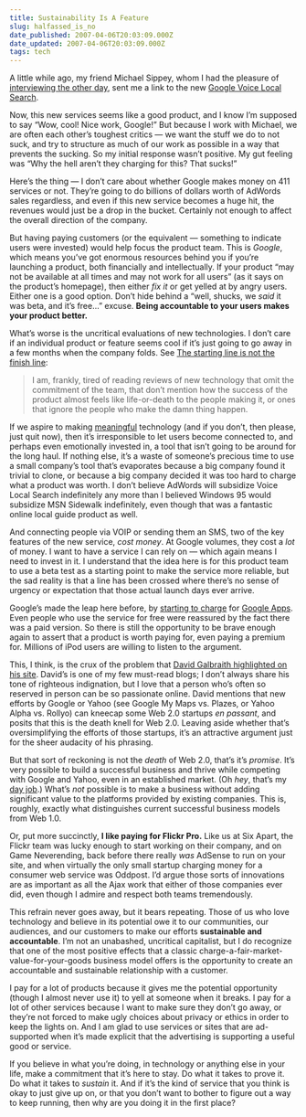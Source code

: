 ```yaml
---
title: Sustainability Is A Feature
slug: halfassed_is_no
date_published: 2007-04-06T20:03:09.000Z
date_updated: 2007-04-06T20:03:09.000Z
tags: tech
---
```


A little while ago, my friend Michael Sippey, whom I had the pleasure of [interviewing the other day](http://www.sixapart.com/about/news/2007/04/michael_sippey.html), sent me a link to the new [Google Voice Local Search](http://labs.google.com/goog411/).

Now, this new services seems like a good product, and I know I’m supposed to say “Wow, cool! Nice work, Google!” But because I work with Michael, we are often each other’s toughest critics — we want the stuff we do to not suck, and try to structure as much of our work as possible in a way that prevents the sucking. So my initial response wasn’t positive. My gut feeling was “Why the hell aren’t they charging for this? That sucks!”

Here’s the thing — I don’t care about whether Google makes money on 411 services or not. They’re going to do billions of dollars worth of AdWords sales regardless, and even if this new service becomes a huge hit, the revenues would just be a drop in the bucket. Certainly not enough to affect the overall direction of the company.

But having paying customers (or the equivalent — something to indicate users were invested) would help focus the product team. This is *Google*, which means you’ve got enormous resources behind you if you’re launching a product, both financially and intellectually. If your product “may not be available at all times and may not work for all users” (as it says on the product’s homepage), then either *fix it* or get yelled at by angry users. Either one is a good option. Don’t hide behind a “well, shucks, we *said* it was beta, and it’s free…” excuse. **Being accountable to your users makes your product better.**

What’s worse is the uncritical evaluations of new technologies. I don’t care if an individual product or feature seems cool if it’s just going to go away in a few months when the company folds. See [The starting line is not the finish line](http://www.dashes.com/anil/2006/11/27/the_starting_li):

> I am, frankly, tired of reading reviews of new technology that omit the commitment of the team, that don’t mention how the success of the product almost feels like life-or-death to the people making it, or ones that ignore the people who make the damn thing happen.

If we aspire to making [meaningful](http://www.dashes.com/anil/2006/07/05/making_somethin) technology (and if you don’t, then please, just quit now), then it’s irresponsible to let users become connected to, and perhaps even emotionally invested in, a tool that isn’t going to be around for the long haul. If nothing else, it’s a waste of someone’s precious time to use a small company’s tool that’s evaporates because a big company found it trivial to clone, or because a big company decided it was too hard to charge what a product was worth. I don’t believe AdWords will subsidize Voice Local Search indefinitely any more than I believed Windows 95 would subsidize MSN Sidewalk indefinitely, even though that was a fantastic online local guide product as well.

And connecting people via VOIP or sending them an SMS, two of the key features of the new service, *cost money*. At Google volumes, they cost a *lot* of money. I want to have a service I can rely on — which again means I need to invest in it. I understand that the idea here is for this product team to use a beta test as a starting point to make the service more reliable, but the sad reality is that a line has been crossed where there’s no sense of urgency or expectation that those actual launch days ever arrive.

Google’s made the leap here before, by [starting to charge](http://www.google.com/a/help/intl/en/admins/editions_spe.html) for [Google Apps](http://www.dashes.com/anil/2006/08/28/google_office_g). Even people who use the service for free were reassured by the fact there was a paid version. So there is still the opportunity to be brave enough again to assert that a product is worth paying for, even paying a premium for. Millions of iPod users are willing to listen to the argument.

This, I think, is the crux of the problem that [David Galbraith highlighted on his site](http://www.davidgalbraith.org/archives/001249.html#001249). David’s is one of my few must-read blogs; I don’t always share his tone of righteous indignation, but I love that a person who’s often so reserved in person can be so passionate online. David mentions that new efforts by Google or Yahoo (see Google My Maps vs. Plazes, or Yahoo Alpha vs. Rollyo) can kneecap some Web 2.0 startups *en passant*, and posits that this is the death knell for Web 2.0. Leaving aside whether that’s oversimplifying the efforts of those startups, it’s an attractive argument just for the sheer audacity of his phrasing.

But that sort of reckoning is not the *death* of Web 2.0, that’s it’s *promise*. It’s very possible to build a successful business and thrive while competing with Google and Yahoo, even in an established market. (Oh *hey*, that’s my [day job](http://www.sixapart.com/).) What’s *not* possible is to make a business without adding significant value to the platforms provided by existing companies. This is, roughly, exactly what distinguishes current successful business models from Web 1.0.

Or, put more succinctly, **I like paying for Flickr Pro.** Like us at Six Apart, the Flickr team was lucky enough to start working on their company, and on Game Neverending, back before there really *was* AdSense to run on your site, and when virtually the only small startup charging money for a consumer web service was Oddpost. I’d argue those sorts of innovations are as important as all the Ajax work that either of those companies ever did, even though I admire and respect both teams tremendously.

This refrain never goes away, but it bears repeating. Those of us who love technology and believe in its potential owe it to our communities, our audiences, and our customers to make our efforts **sustainable and accountable**. I’m not an unabashed, uncritical capitalist, but I do recognize that one of the most positive effects that a classic charge-a-fair-market-value-for-your-goods business model offers is the opportunity to create an accountable and sustainable relationship with a customer.

I pay for a lot of products because it gives me the potential opportunity (though I almost never use it) to yell at someone when it breaks. I pay for a lot of other services because I want to make sure they don’t go away, or they’re not forced to make ugly choices about privacy or ethics in order to keep the lights on. And I am glad to use services or sites that are ad-supported when it’s made explicit that the advertising is supporting a useful good or service.

If you believe in what you’re doing, in technology or anything else in your life, make a commitment that it’s here to stay. Do what it takes to prove it. Do what it takes to *sustain* it. And if it’s the kind of service that you think is okay to just give up on, or that you don’t want to bother to figure out a way to keep running, then why are you doing it in the first place?
